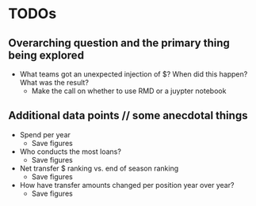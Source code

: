 # TODOs

## Overarching question and the primary thing being explored
* What teams got an unexpected injection of $? When did this happen? What was the result?
    * Make the call on whether to use RMD or a juypter notebook

## Additional data points // some anecdotal things
* Spend per year
    * Save figures
* Who conducts the most loans?
    * Save figures
* Net transfer $ ranking vs. end of season ranking
    * Save figures
* How have transfer amounts changed per position year over year?
    * Save figures